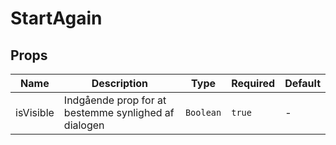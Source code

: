 # StartAgain

## Props

<!-- @vuese:StartAgain:props:start -->
|Name|Description|Type|Required|Default|
|---|---|---|---|---|
|isVisible|Indgående prop for at bestemme synlighed af dialogen|`Boolean`|`true`|-|

<!-- @vuese:StartAgain:props:end -->


